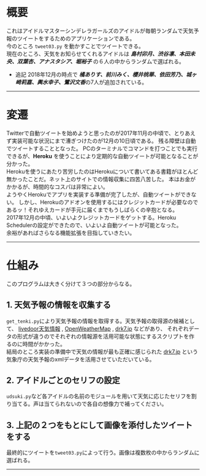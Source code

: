 # 概要

これはアイドルマスターシンデレラガールズのアイドルが毎朝ランダムで天気予報のツイートをするためのアプリケーションである。  
今のところ `tweet03.py` を動かすことでツイートできる。  
現在のところ、天気をお知らせてくれるアイドルは ***島村卯月、渋谷凛、本田未央、双葉杏、アナスタシア、堀裕子*** の６人の中からランダムで選ばれる。

* 追記
2018年12月の時点で ***橘ありす、前川みく、櫻井桃華、依田芳乃、城ヶ崎莉嘉、輿水幸子、鷺沢文香***の7人が追加されている。

---

# 変遷
Twitterで自動ツイートを始めようと思ったのが2017年11月の中頃で、とりあえず実装可能な状況にまで漕ぎつけたのが12月の10日頃である。
残る障壁は自動でツイートすることとなった。
PCのターミナルでコマンドを打つことでも実行できるが、**Heroku** を使うことにより定期的な自動ツイートが可能となることが分かった。  
Herokuを使うにあたり苦労したのはHerokuについて書いてある書籍がほとんど無かったことだ。ネット上のサイトでの情報収集に四苦八苦した。
本はお金がかかるが、時間的なコスパは非常によい。  
ようやくHerokuでアプリを実装する準備が完了したが、自動ツイートができない。
しかし、Herokuのアドオンを使用するにはクレジットカードが必要なのであるッ！それゆえカードが手元に届くまでもうしばらくの辛抱となる。  
2017年12月の中頃、いよいよクレジットカードをゲットする。Heroku Schedulerの設定ができたので、いよいよ自動ツイートが可能となった。  
余裕があればさらなる機能拡張を目指していきたい。

------
# 仕組み
このプログラムは大きく分けて３つの部分からなる。

## 1.  天気予報の情報を収集する
`get_tenki.py`により天気予報の情報を取得する。天気予報の取得源の候補として、 [livedoor天気情報](http://weather.livedoor.com/weather_hacks/webservice) ,
[OpenWeatherMap](https://openweathermap.org) , [drk7.jp](http://www.drk7.jp/weather/) などがあり、
それぞれデータの形式が違うのでそれぞれの情報源を活用可能な状態にするスクリプトを作るのに時間がかかった。  
結局のところ実装の準備中で天気の情報が最も正確に感じられた [drk7.jp](http://www.drk7.jp/weather/) という気象庁の天気予報のxmlデータを活用させていただいている。  

## 2.  アイドルごとのセリフの設定
`udsuki.py`など各アイドルの名前のモジュールを用いて天気に応じたセリフを割り当てる。声は当てられないので各自の想像力で補ってください。

## 3.  上記の２つをもとにして画像を添付したツイートをする
最終的にツイートを`tweet03.py`によって行う。画像は複数枚の中からランダムに選ばれる。

---
